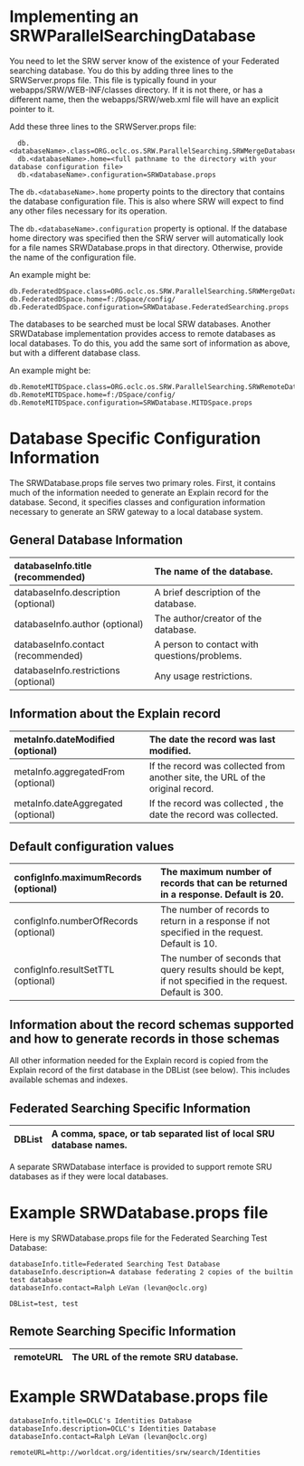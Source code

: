 # Implementing an SRWParallelSearchingDatabase #

You need to let the SRW server know of the existence of your Federated searching database.  You do this by adding three lines to the SRWServer.props file.  This file is typically found in your webapps/SRW/WEB-INF/classes directory.  If it is not there, or has a different name, then the webapps/SRW/web.xml file will have an explicit pointer to it.

Add these three lines to the SRWServer.props file:
```
  db.<databaseName>.class=ORG.oclc.os.SRW.ParallelSearching.SRWMergeDatabase.class
  db.<databaseName>.home=<full pathname to the directory with your database configuration file>
  db.<databaseName>.configuration=SRWDatabase.props
```

The `db.<databaseName>.home` property points to the directory that contains the database configuration file.  This is also where SRW will expect to find any other files necessary for its operation.

The `db.<databaseName>.configuration` property is optional.  If the database home directory was specified then the SRW server will automatically look for a file names SRWDatabase.props in that directory.  Otherwise, provide the name of the configuration file.

An example might be:
```
db.FederatedDSpace.class=ORG.oclc.os.SRW.ParallelSearching.SRWMergeDatabase.class
db.FederatedDSpace.home=f:/DSpace/config/
db.FederatedDSpace.configuration=SRWDatabase.FederatedSearching.props
```

The databases to be searched must be local SRW databases.  Another SRWDatabase implementation provides access to remote databases as local databases.  To do this, you add the same sort of information as above, but with a different database class.

An example might be:
```
db.RemoteMITDSpace.class=ORG.oclc.os.SRW.ParallelSearching.SRWRemoteDatabase.class
db.RemoteMITDSpace.home=f:/DSpace/config/
db.RemoteMITDSpace.configuration=SRWDatabase.MITDSpace.props
```

# Database Specific Configuration Information #
The SRWDatabase.props file serves two primary roles.  First, it contains much of the information needed to generate an Explain record for the database.  Second, it specifies classes and configuration information necessary to generate an SRW gateway to a local database system.

## General Database Information ##
|databaseInfo.title (recommended) | The name of the database.|
|:--------------------------------|:-------------------------|
|databaseInfo.description (optional) | A brief description of the database.|
|databaseInfo.author (optional) | The author/creator of the database.|
|databaseInfo.contact (recommended) | A person to contact with questions/problems.|
|databaseInfo.restrictions (optional) | Any usage restrictions.|


## Information about the Explain record ##
|metaInfo.dateModified (optional) | The date the record was last modified.|
|:--------------------------------|:--------------------------------------|
|metaInfo.aggregatedFrom (optional) | If the record was collected from another site, the URL of the original record.|
|metaInfo.dateAggregated (optional) | If the record was collected , the date the record was collected.|


## Default configuration values ##
|configInfo.maximumRecords (optional) | The maximum number of records that can be returned in a response.  Default is 20.|
|:------------------------------------|:---------------------------------------------------------------------------------|
|configInfo.numberOfRecords (optional) | The number of records to return in a response if not specified in the request.  Default is 10.|
|configInfo.resultSetTTL (optional) | The number of seconds that query results should be kept, if not specified in the request.  Default is 300.|


## Information about the record schemas supported and how to generate records in those schemas ##
All other information needed for the Explain record is copied from the Explain record of the first database in the DBList (see below).  This includes available schemas and indexes.

## Federated Searching Specific Information ##
|DBList| A comma, space, or tab separated list of local SRU database names.|
|:-----|:------------------------------------------------------------------|

A separate SRWDatabase interface is provided to support remote SRU databases as if they were local databases.

# Example SRWDatabase.props file #
Here is my SRWDatabase.props file for the Federated Searching Test Database:
```
databaseInfo.title=Federated Searching Test Database
databaseInfo.description=A database federating 2 copies of the builtin test database
databaseInfo.contact=Ralph LeVan (levan@oclc.org)

DBList=test, test
```

## Remote Searching Specific Information ##
|remoteURL| The URL of the remote SRU database.|
|:--------|:-----------------------------------|

# Example SRWDatabase.props file #
```
databaseInfo.title=OCLC's Identities Database
databaseInfo.description=OCLC's Identities Database
databaseInfo.contact=Ralph LeVan (levan@oclc.org)

remoteURL=http://worldcat.org/identities/srw/search/Identities
```